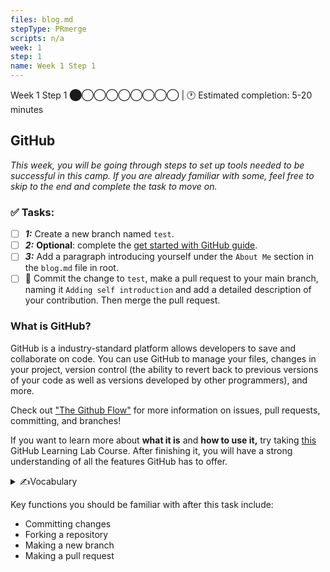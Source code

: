 ```yaml
---
files: blog.md
stepType: PRmerge
scripts: n/a
week: 1
step: 1
name: Week 1 Step 1
---
```

Week 1 Step 1 ⬤◯◯◯◯◯◯◯◯ | 🕐 Estimated completion: 5-20 minutes

## GitHub
*This week, you will be going through steps to set up tools needed to be successful in this camp. If you are already familiar with some, feel free to skip to the end and complete the task to move on.*

### ✅  Tasks:
- [ ] ***1:*** Create a new branch named `test`.
- [ ] ***2:*** **Optional**: complete the [get started with GitHub guide](https://guides.github.com/activities/hello-world/).
- [ ] ***3:*** Add a paragraph introducing yourself under the `About Me` section in the `blog.md` file in root.
- [ ] 🚀 Commit the change to `test`, make a pull request to your main branch, naming it `Adding self introduction` and add a detailed description of your contribution. Then merge the pull request.

### What is GitHub?
GitHub is a industry-standard platform allows developers to save and collaborate on code. You can use GitHub to manage your files, changes in your project, version control (the ability to revert back to previous versions of your code as well as versions developed by other programmers), and more.

Check out <a href="https://guides.github.com/introduction/flow/">"The Github Flow"</a> for more information on issues, pull requests, committing, and branches!

If you want to learn more about <b>what it is</b> and <b>how to use it,</b> try taking <a href='https://lab.github.com/githubtraining/introduction-to-github'>this</a> GitHub Learning Lab Course. After finishing it, you will have a strong understanding of all the features GitHub has to offer.

<details>
<summary>✍️Vocabulary</summary>

#### Repositories
Repositories (or repos) are essentially **folders where you can store files of code.** The repo of our camp was duplicated into your account when you clicked "Create Template" so that you can commit changes and complete each lesson.

#### Issues
For our camp, each week is placed inside an issue. Only when you complete the week (committing the necessary code and commenting), will the issue close and you can move on to the next issue. Don’t worry – committing changes is easier than it sounds.

*On usual repositories in the contributing world issues are tasks or bugs that need to be completed or fixed.*

#### Fork
If you want to contribute to someone else's code, you would "fork" it. This creates a copy of the code under your account that you can make changes to. Create a fork when you **want to make changes to someone else's code and contribute to it.**

#### Branch
Creating a **branch** on a repository is like forking a repository. You would do this when you **want to make changes to your code without harming a working version.**

#### Pull Request
Once you make changes on **a forked repository or another branch,** you might need to bring the changes into the "main" repository. This allows YOUR changes to be visible in the main project! *You are basically asking for permission to "merge" your changes."

**This allows you to:**
* Collaborate on code
* Make comments
* Review the contributions made

#### Command Line Interface
A Command Line Interface (CLI) is your computer's visual application for accessing its operating system. There are different types of CLIs for different operating systems, such as Terminal for MacOs and PowerShell for Windows. If you have Windows, make sure to also install [Git Bash](https://git-scm.com/downloads) for a better tool. In upcoming issues, we will refer to your CLI as your Terminal or Command Line, but remember that they mean the same thing!
<br>
</details>

Key functions you should be familiar with after this task include:
- Committing changes
- Forking a repository
- Making a new branch
- Making a pull request